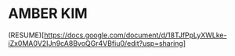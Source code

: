 # AMBER KIM

(RESUME)[https://docs.google.com/document/d/18TJfPpLyXWLke-iZx0MA0V2IJn9cA8BvoQGr4VBfiu0/edit?usp=sharing]
